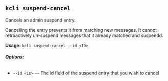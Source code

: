 ## `kcli suspend-cancel`

Cancels an admin suspend entry.

Cancelling the entry prevents it from matching new messages. It cannot retroactively un-suspend messages that it already matched and suspendd.

**Usage:** `kcli suspend-cancel --id <ID>`

###### **Options:**

* `--id <ID>` — The id field of the suspend entry that you wish to cancel



